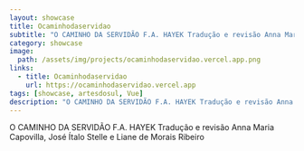 ```yaml
---
layout: showcase
title: Ocaminhodaservidao
subtitle: "O CAMINHO DA SERVIDÃO F.A. HAYEK Tradução e revisão Anna Maria Capovilla, José Ítalo Stelle e Liane de Morais Ribeiro "
category: showcase
image: 
  path: /assets/img/projects/ocaminhodaservidao.vercel.app.png
links:
  - title: Ocaminhodaservidao
    url: https://ocaminhodaservidao.vercel.app
tags: [showcase, artesdosul, Vue]
description: "O CAMINHO DA SERVIDÃO F.A. HAYEK Tradução e revisão Anna Maria Capovilla, José Ítalo Stelle e Liane de Morais Ribeiro "
---
```


O CAMINHO DA SERVIDÃO F.A. HAYEK Tradução e revisão Anna Maria Capovilla, José Ítalo Stelle e Liane de Morais Ribeiro 

